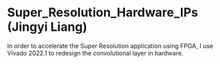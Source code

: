 # Super_Resolution_Hardware_IPs (Jingyi Liang)

In order to accelerate the Super Resolution application using FPGA, I use Vivado 2022.1 to redesign the convolutional layer in hardware.

